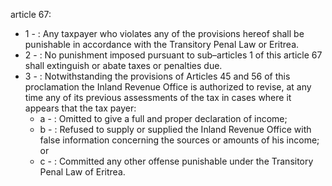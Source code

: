 article 67: 

<ul>
			<li>1 - : Any taxpayer who violates any of the provisions hereof shall be punishable in accordance with the Transitory Penal Law or Eritrea. <ul>
			</ul></li>			<li>2 - : No punishment imposed pursuant to sub–articles 1 of this article 67 shall extinguish or abate taxes or penalties due. <ul>
			</ul></li>			<li>3 - : Notwithstanding the provisions of Articles 45 and 56 of this proclamation the Inland Revenue Office is authorized to revise, at any time any of its previous assessments of the tax in cases where it appears that the tax payer:<ul>
						<li>a - : Omitted to give a full and proper declaration of income; <ul>
						</ul></li>						<li>b - : Refused to supply or supplied the Inland Revenue Office with false information concerning the sources or amounts of his income; or<ul>
						</ul></li>						<li>c - : Committed any other offense punishable under the Transitory Penal Law of Eritrea. <ul>
						</ul></li>			</ul></li></ul>